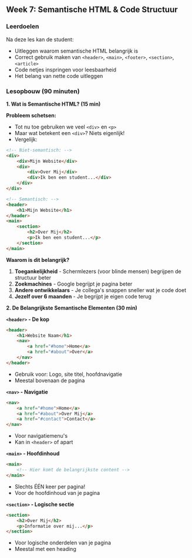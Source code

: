 ## Week 7: Semantische HTML & Code Structuur

### Leerdoelen
Na deze les kan de student:
- Uitleggen waarom semantische HTML belangrijk is
- Correct gebruik maken van `<header>`, `<main>`, `<footer>`, `<section>`, `<article>`
- Code netjes inspringen voor leesbaarheid
- Het belang van nette code uitleggen

### Lesopbouw (90 minuten)

**1. Wat is Semantische HTML? (15 min)**

**Probleem schetsen:**
- Tot nu toe gebruiken we veel `<div>` en `<p>`
- Maar wat betekent een `<div>`? Niets eigenlijk!
- Vergelijk:
```html
<!-- Niet-semantisch: -->
<div>
    <div>Mijn Website</div>
    <div>
        <div>Over Mij</div>
        <div>Ik ben een student...</div>
    </div>
</div>

<!-- Semantisch: -->
<header>
    <h1>Mijn Website</h1>
</header>
<main>
    <section>
        <h2>Over Mij</h2>
        <p>Ik ben een student...</p>
    </section>
</main>
```

**Waarom is dit belangrijk?**
1. **Toegankelijkheid** - Schermlezers (voor blinde mensen) begrijpen de structuur beter
2. **Zoekmachines** - Google begrijpt je pagina beter
3. **Andere ontwikkelaars** - Je collega's snappen sneller wat je code doet
4. **Jezelf over 6 maanden** - Je begrijpt je eigen code terug

**2. De Belangrijkste Semantische Elementen (30 min)**

**`<header>` - De kop**
```html
<header>
    <h1>Website Naam</h1>
    <nav>
        <a href="#home">Home</a>
        <a href="#about">Over</a>
    </nav>
</header>
```
- Gebruik voor: Logo, site titel, hoofdnavigatie
- Meestal bovenaan de pagina

**`<nav>` - Navigatie**
```html
<nav>
    <a href="#home">Home</a>
    <a href="#about">Over Mij</a>
    <a href="#contact">Contact</a>
</nav>
```
- Voor navigatiemenu's
- Kan in `<header>` of apart

**`<main>` - Hoofdinhoud**
```html
<main>
    <!-- Hier komt de belangrijkste content -->
</main>
```
- Slechts ÉÉN keer per pagina!
- Voor de hoofdinhoud van je pagina

**`<section>` - Logische sectie**
```html
<section>
    <h2>Over Mij</h2>
    <p>Informatie over mij...</p>
</section>
```
- Voor logische onderdelen van je pagina
- Meestal met een heading